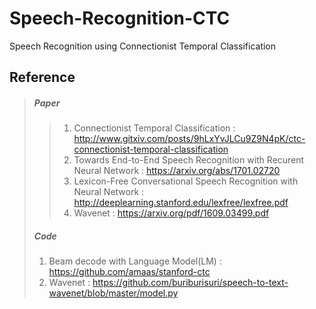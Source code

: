 # Speech-Recognition-CTC
Speech Recognition using Connectionist Temporal Classification

Reference
---------
> ##### Paper
>> 1. Connectionist Temporal Classification : http://www.gitxiv.com/posts/9hLxYvJLCu9Z9N4pK/ctc-connectionist-temporal-classification
>> 2. Towards End-to-End Speech Recognition with Recurent Neural Network : https://arxiv.org/abs/1701.02720
>> 3. Lexicon-Free Conversational Speech Recognition with Neural Network : http://deeplearning.stanford.edu/lexfree/lexfree.pdf
>> 4. Wavenet : https://arxiv.org/pdf/1609.03499.pdf
> ##### Code
> 1. Beam decode with Language Model(LM) : https://github.com/amaas/stanford-ctc
> 2. Wavenet : https://github.com/buriburisuri/speech-to-text-wavenet/blob/master/model.py

